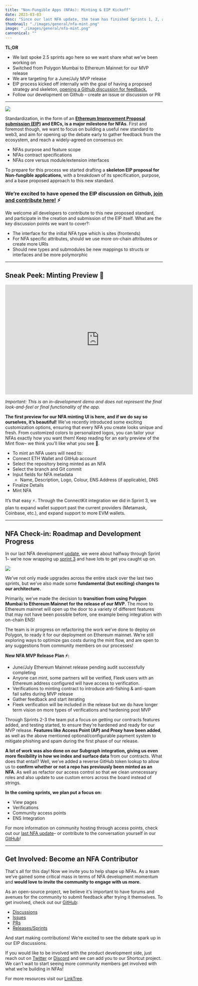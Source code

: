 ```yaml
---
title: "Non-Fungible Apps (NFAs): Minting & EIP Kickoff"
date: 2023-03-03
desc: "Since our last NFA update, the team has finished Sprints 1, 2, and 3, is laying the foundation for our EIP proposal, and sharing the first demo of our minting flow experience for NFAs."
thumbnail: "./images/general/nfa-mint.png"
image: "./images/general/nfa-mint.png"
cannonical: ""
---
```


**TL;DR**

* We last spoke 2.5 sprints ago here so we want share what we’ve been working on
* Switched from Polygon Mumbai to Ethereum Mainnet for our MVP release
* We are targeting for a June/July MVP release
* EIP process kicked off internally with the goal of having a proposed strategy and skeleton, [opening a Github discussion for feedback.](https://github.com/fleekxyz/non-fungible-apps/discussions/158)
* Follow our development on Github - create an issue or discussion or PR

***

![](./images/general/nfa-eip-github.png)

Standardization, in the form of an **[Ethereum Improvement Proposal submission (EIP)](https://eips.ethereum.org/) and ERCs, is a major milestone for NFAs**. First and foremost though, we want to focus on building a useful new standard to web3, and aim for opening up the debate early to gather feedback from the ecosystem, and reach a widely-agreed on consensus on:

* NFAs purpose and feature scope
* NFAs contract specifications
* NFAs core versus module/extension interfaces

To prepare for this process we started drafting a **skeleton EIP proposal for Non-fungible applications**, with a breakdown of its specification, purpose, and a base proposed approach to this new standard.

### **We’re excited to have opened the EIP discussion on Github, [join and contribute here!](https://github.com/fleekxyz/non-fungible-apps/discussions/158)** ⚡

We welcome all developers to contribute to this new proposed standard, and participate in the creation and submission of the EIP itself. What are the key discussion points we want to cover?:

* The interface for the initial NFA type which is sites (frontends)
* For NFA specific attributes, should we use more on-chain attributes or create more URIs
* Should new types and submodules be new mappings to structs or interfaces and be more polymorphic

***

## Sneak Peek: Minting Preview 👀

<iframe width="600" height="350" src="https://www.youtube.com/embed/x7DqD27Xl7s?controls=0" title="YouTube video player" frameborder="0" allow="accelerometer; autoplay; clipboard-write; encrypted-media; gyroscope; picture-in-picture; web-share" allowfullscreen></iframe>

*Important: This is an in-development demo and does not represent the final look-and-feel or final functionality of the app.*

**The first preview for our NFA minting UI is here, and if we do say so ourselves, it’s beautiful!** We've recently introduced some exciting customization options, ensuring that every NFA you create looks unique and fresh. From customized colors to personalized logos, you can tailor your NFAs exactly how you want them! Keep reading for an early preview of the Mint flow– we think you’ll like what you see 👀.

* To mint an NFA users will need to: 
* Connect ETH Wallet and GitHub account
* Select the repository being minted as an NFA
* Select the branch and Git commit
* Input fields for NFA metadata 
  * Name, Description, Logo, Colour, ENS Address (if applicable), DNS
* Finalize Details
* Mint NFA

It’s that easy ⚡. Through the ConnectKit integration we did in Sprint 3, we plan to expand wallet support past the current providers (Metamask, Coinbase, etc.), and expand support to more EVM wallets.

***

## NFA Check-in: Roadmap and Development Progress

In our last NFA development [update](https://blog.fleek.xyz/post/nfa-community-hosting/), we were about halfway through Sprint 1– we’re now wrapping up [sprint 3](https://github.com/fleekxyz/non-fungible-apps/releases/tag/v0.0.3) and have lots to get you caught up on.

![](./images/general/roadmap-march.png)

We’ve not only made upgrades across the entire stack over the last two sprints, but we’ve also made some **fundamental (but exciting) changes to our architecture.**

Primarily, we’ve made the decision to **transition from using Polygon Mumbai to Ethereum Mainnet for the release of our MVP**. The move to Ethereum mainnet will open up the door to a variety of different features that may not have been possible before, one example being integration with on-chain ENS! 

The team is in progress on refactoring the work we’ve done to deploy on Polygon, to ready it for our deployment on Ethereum mainnet. We’re still exploring ways to optimize gas costs during the mint flow, and are open to any suggestions from community members on our processes!

**New NFA MVP Release Plan ⚡:**

* June/July Ethereum Mainnet release pending audit successfully completing
* Anyone can mint, some partners will be verified, Fleek users with an Ethereum address configured will have access to verification.
* Verifications to minting contract to introduce anti-fishing & anti-spam fail safes during MVP release
* Gather feedback and start iterating
* Fleek verification will be included in the release but we do have longer term vision on more types of verifications and hardening post MVP

Through Sprints 2-3 the team put a focus on getting our contracts features added, and testing started, to ensure they’re hardened and ready for our MVP release. **Features like Access Point (AP) and Proxy have been added**, as well as the above mentioned optional/configurable payment system to mitigate phishing and spam during the first phase of our release.  

**A lot of work was also done on our Subgraph integration, giving us even more flexibility in how we index and surface data** from our contracts. What does that entail? Well, we’ve added a reverse GitHub token lookup to allow us to **confirm whether or not a repo has previously been minted as an NFA**. As well as refactor our access control so that we clean unnecessary roles and also update to use custom errors across the board instead of strings.

**In the coming sprints, we plan put a focus on:**
* View pages 
* Verifications 
* Community access points
* ENS Integration

For more information on community hosting through access points, check out our [last NFA update](https://blog.fleek.co/posts/nfa-community-hosting)– or contribute to the conversation yourself in our [GitHub](https://github.com/fleekxyz/non-fungible-apps)!

***

## Get Involved: Become an NFA Contributor

That's all for this day! Now we invite you to help shape up NFAs. As a team we’ve gained some critical mass in terms of NFA development momentum and **would love to invite the community to engage with us more.**

As an open-source project, we believe it's important to have forums and avenues for the community to submit feedback after trying it themselves. To get involved, check out our [GitHub](https://github.com/fleekxyz/non-fungible-apps): 

* [Discussions](https://github.com/fleekxyz/non-fungible-apps/discussions)
* [Issues](https://github.com/fleekxyz/non-fungible-apps/issues)
* [PRs](https://github.com/fleekxyz/non-fungible-apps/pulls)
* [Releases/Sprints](https://github.com/fleekxyz/non-fungible-apps/releases/)

And start making contributions! We’re excited to see the debate spark up in our EIP discussions.

If you would like to be involved with the product development side, just reach out on [Twitter](https://twitter.com/fleekxyz) or [Discord](https://discord.gg/fleek) and we can add you to our Shortcut project. We can’t wait to start seeing more community members get involved with what we’re building in NFAs!

For more resources visit our [LinkTree](https://linktr.ee/fleek).